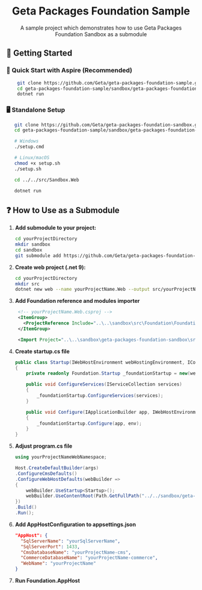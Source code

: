 <div align="center">
  <h1>Geta Packages Foundation Sample</h1>
  <p>A sample project which demonstrates how to use Geta Packages Foundation Sandbox as a submodule</p>
</div>

## 🏁 Getting Started
### 🧪 Quick Start with Aspire (Recommended)
```bash
    git clone https://github.com/Geta/geta-packages-foundation-sample.git
    cd geta-packages-foundation-sample/sandbox/geta-packages-foundation-sandbox/src/Foundation.AppHost
    dotnet run 
```
### 🖥️ Standalone Setup
```bash
   git clone https://github.com/Geta/geta-packages-foundation-sandbox.git
   cd geta-packages-foundation-sample/sandbox/geta-packages-foundation-sandbox

   # Windows
   ./setup.cmd

   # Linux/macOS
   chmod +x setup.sh
   ./setup.sh

   cd ../../src/Sandbox.Web

   dotnet run
```

## ❓ How to Use as a Submodule
1. **Add submodule to your project:**
   ```bash
   cd yourProjectDirectory
   mkdir sandbox
   cd sandbox
   git submodule add https://github.com/Geta/geta-packages-foundation-sandbox.git
   ```
2. **Create web project (.net 9):**
   ```bash
   cd yourProjectDirectory
   mkdir src
   dotnet new web --name yourProjectName.Web --output src/yourProjectName.Web
   ```
3. **Add Foundation reference and modules importer**
   ```xml
    <!-- yourProjectName.Web.csproj -->
    <ItemGroup>
      <ProjectReference Include="..\..\sandbox\src\Foundation\Foundation.csproj" />
    </ItemGroup>
   
    <Import Project="..\..\sandbox\geta-packages-foundation-sandbox\src\Foundation\modules\ModulesInclude.proj"/>
   ```
4. **Create startup.cs file**
    ```cs
    public class Startup(IWebHostEnvironment webHostingEnvironment, IConfiguration configuration)
    {
        private readonly Foundation.Startup _foundationStartup = new(webHostingEnvironment, configuration);
    
        public void ConfigureServices(IServiceCollection services)
        {
            _foundationStartup.ConfigureServices(services);
        }
    
        public void Configure(IApplicationBuilder app, IWebHostEnvironment env)
        {
            _foundationStartup.Configure(app, env);
        }
    }
    ```
5. **Adjust program.cs file**
    ```cs
    using yourProjectNameWebNamespace;
    
    Host.CreateDefaultBuilder(args)
    .ConfigureCmsDefaults()
    .ConfigureWebHostDefaults(webBuilder =>
    {
        webBuilder.UseStartup<Startup>();
        webBuilder.UseContentRoot(Path.GetFullPath("../../sandbox/geta-packages-foundation-sandbox/src/Foundation"));
    })
    .Build()
    .Run();

    ```

6. **Add AppHostConfiguration to appsettings.json**
    ```json
    "AppHost": {
      "SqlServerName": "yourSqlServerName",
      "SqlServerPort": 1433,
      "CmsDatabaseName": "yourProjectName-cms",
      "CommerceDatabaseName": "yourProjectName-commerce",
      "WebName": "yourProjectName"
    }

    ```
7. **Run Foundation.AppHost**   